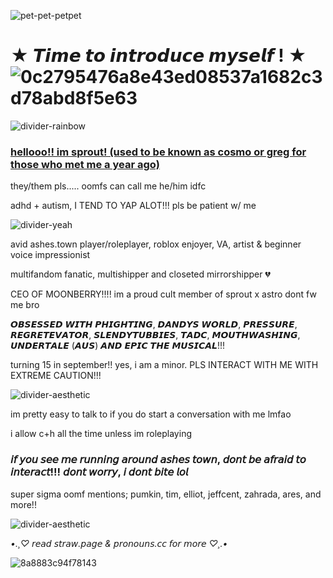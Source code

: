
![pet-pet-petpet](https://github.com/user-attachments/assets/6ad1ed1d-31c5-4cf1-a346-c863107a645b)

# ★ 𝙏𝙞𝙢𝙚 𝙩𝙤 𝙞𝙣𝙩𝙧𝙤𝙙𝙪𝙘𝙚 𝙢𝙮𝙨𝙚𝙡𝙛 ! ★ ![0c2795476a8e43ed08537a1682c3d78abd8f5e63](https://github.com/user-attachments/assets/fae28f5c-77c7-414d-b076-e271f7c7c8fe)

![divider-rainbow](https://github.com/user-attachments/assets/ae152cde-78c2-42be-a145-72ddf3237790)

### <ins> hellooo!! im sprout! (used to be known as cosmo or greg for those who met me a year ago) <ins>

they/them pls..... oomfs can call me he/him idfc

adhd + autism, I TEND TO YAP ALOT!!! pls be patient w/ me

![divider-yeah](https://github.com/user-attachments/assets/f7e9aa46-ba17-47d3-b4a9-a6a9694cf256)

avid ashes.town player/roleplayer, roblox enjoyer, VA, artist & beginner voice impressionist

multifandom fanatic, multishipper and closeted mirrorshipper 💔

CEO OF MOONBERRY!!!! im a proud cult member of sprout x astro dont fw me bro

𝙊𝘽𝙎𝙀𝙎𝙎𝙀𝘿 𝙒𝙄𝙏𝙃 𝙋𝙃𝙄𝙂𝙃𝙏𝙄𝙉𝙂, 𝘿𝘼𝙉𝘿𝙔𝙎 𝙒𝙊𝙍𝙇𝘿, 𝙋𝙍𝙀𝙎𝙎𝙐𝙍𝙀, 𝙍𝙀𝙂𝙍𝙀𝙏𝙀𝙑𝘼𝙏𝙊𝙍, 𝙎𝙇𝙀𝙉𝘿𝙔𝙏𝙐𝘽𝘽𝙄𝙀𝙎, 𝙏𝘼𝘿𝘾, 𝙈𝙊𝙐𝙏𝙃𝙒𝘼𝙎𝙃𝙄𝙉𝙂, 𝙐𝙉𝘿𝙀𝙍𝙏𝘼𝙇𝙀 (𝘼𝙐𝙎) 𝘼𝙉𝘿 𝙀𝙋𝙄𝘾 𝙏𝙃𝙀 𝙈𝙐𝙎𝙄𝘾𝘼𝙇!!!

turning 15 in september!! yes, i am a minor. PLS INTERACT WITH ME WITH EXTREME CAUTION!!!

![divider-aesthetic](https://github.com/user-attachments/assets/eecd552a-56fb-4e5f-a2f7-57b86c8e69b5)

im pretty easy to talk to if you do start a conversation with me lmfao 

i allow c+h all the time unless im roleplaying

### 𝘪𝘧 𝘺𝘰𝘶 𝘴𝘦𝘦 𝘮𝘦 𝘳𝘶𝘯𝘯𝘪𝘯𝘨 𝘢𝘳𝘰𝘶𝘯𝘥 𝘢𝘴𝘩𝘦𝘴 𝘵𝘰𝘸𝘯, 𝘥𝘰𝘯𝘵 𝘣𝘦 𝘢𝘧𝘳𝘢𝘪𝘥 𝘵𝘰 𝘪𝘯𝘵𝘦𝘳𝘢𝘤𝘵!!! 𝘥𝘰𝘯𝘵 𝘸𝘰𝘳𝘳𝘺, 𝘪 𝘥𝘰𝘯𝘵 𝘣𝘪𝘵𝘦 𝘭𝘰𝘭

super sigma oomf mentions; pumkin, tim, elliot, jeffcent, zahrada, ares, and more!!  

![divider-aesthetic](https://github.com/user-attachments/assets/0afddf8b-b747-40a8-8a1e-3568197c931a)

*•.¸♡ 𝘳𝘦𝘢𝘥 𝘴𝘵𝘳𝘢𝘸.𝘱𝘢𝘨𝘦 & 𝘱𝘳𝘰𝘯𝘰𝘶𝘯𝘴.𝘤𝘤 𝘧𝘰𝘳 𝘮𝘰𝘳𝘦 ♡¸.•*

![8a8883c94f78143](https://github.com/user-attachments/assets/6e0fb469-7dfc-435f-b8cb-38863772d53b)

